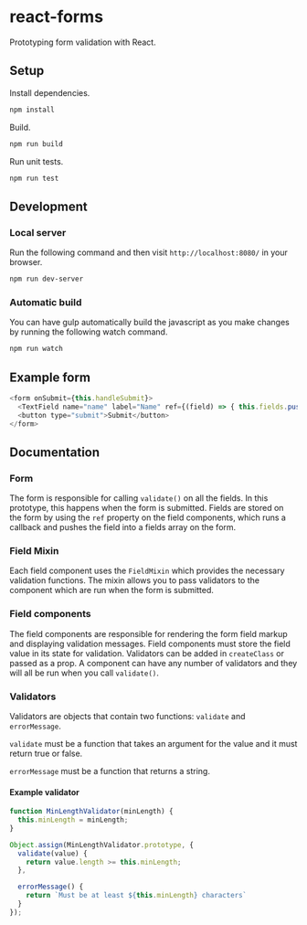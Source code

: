 # react-forms
Prototyping form validation with React.

## Setup
Install dependencies.
```sh
npm install
```

Build.
```sh
npm run build
```

Run unit tests.
```sh
npm run test
```

## Development
### Local server
Run the following command and then visit `http://localhost:8080/` in your browser.
```sh
npm run dev-server
```

### Automatic build
You can have gulp automatically build the javascript as you make changes by running the following watch command.
```sh
npm run watch
```

## Example form
```js
<form onSubmit={this.handleSubmit}>
  <TextField name="name" label="Name" ref={(field) => { this.fields.push(field); }} validators={[MinLengthValidator(3)]}/>
  <button type="submit">Submit</button>
</form>
```

## Documentation

### Form
The form is responsible for calling `validate()` on all the fields. In this prototype, this happens when the form is submitted. Fields are stored on the form by using the `ref` property on the field components, which runs a callback and pushes the field into a fields array on the form.

### Field Mixin
Each field component uses the `FieldMixin` which provides the necessary validation functions. The mixin allows you to pass validators to the component which are run when the form is submitted.

### Field components
The field components are responsible for rendering the form field markup and displaying validation messages. Field components must store the field value in its state for validation. Validators can be added in `createClass` or passed as a prop. A component can have any number of validators and they will all be run when you call `validate()`.

### Validators
Validators are objects that contain two functions: `validate` and `errorMessage`.

`validate` must be a function that takes an argument for the value and it must return true or false.

`errorMessage` must be a function that returns a string.

#### Example validator
```js
function MinLengthValidator(minLength) {
  this.minLength = minLength;
}

Object.assign(MinLengthValidator.prototype, {
  validate(value) {
    return value.length >= this.minLength;
  },

  errorMessage() {
    return `Must be at least ${this.minLength} characters`
  }
});
```
